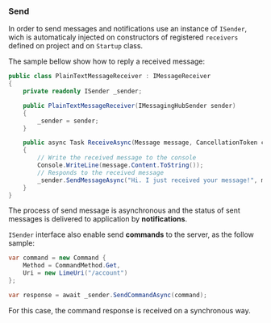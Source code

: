 ### Send

In order to send messages and notifications use an instance of `ISender`, wich is automaticaly injected on constructors of registered `receivers` defined on project and on `Startup` class.

The sample bellow show how to reply a received message:

```csharp
public class PlainTextMessageReceiver : IMessageReceiver
{
    private readonly ISender _sender;

    public PlainTextMessageReceiver(IMessagingHubSender sender)
    {
        _sender = sender;
    }

    public async Task ReceiveAsync(Message message, CancellationToken cancellationToken)
    {
        // Write the received message to the console
        Console.WriteLine(message.Content.ToString());
        // Responds to the received message
        _sender.SendMessageAsync("Hi. I just received your message!", message.From, cancellationToken);
    }
}
```

The process of send message is asynchronous and the status of sent messages is delivered to application by **notifications**.

`ISender` interface also enable send **commands** to the server, as the follow sample:

```csharp
var command = new Command {
    Method = CommandMethod.Get,
    Uri = new LimeUri("/account")
};

var response = await _sender.SendCommandAsync(command);
```
For this case, the command response is received on a synchronous way.

